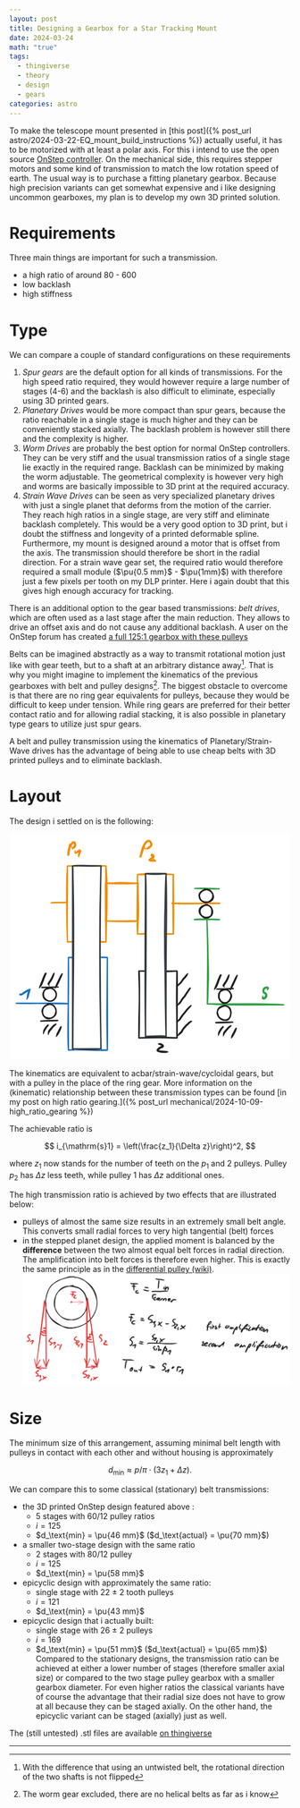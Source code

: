 ```yaml
---
layout: post
title: Designing a Gearbox for a Star Tracking Mount
date: 2024-03-24
math: "true"
tags:
  - thingiverse
  - theory
  - design
  - gears
categories: astro
---
```

To make the telescope mount presented in [this post]({% post_url astro/2024-03-22-EQ_mount_build_instructions %}) actually useful, it has to be motorized with at least a polar axis. For this i intend to use the open source [OnStep controller](https://onstep.groups.io/).
On the mechanical side, this requires stepper motors and some kind of transmission to match the low rotation speed of earth. The usual way is to purchase a fitting planetary gearbox.
Because high precision variants can get somewhat expensive and i like designing uncommon gearboxes, my plan is to develop my own 3D printed solution.
# Requirements
Three main things are important for such a transmission.
- a high ratio of around 80 - 600
- low backlash
- high stiffness
# Type
We can compare a couple of standard configurations on these requirements
1. _Spur gears_ are the default option for all kinds of transmissions. For the high speed ratio required, they would however require a large number of stages (4-6) and the backlash is also difficult to eliminate, especially using 3D printed gears.
2. _Planetary Drives_ would be more compact than spur gears, because the ratio reachable in a single stage is much higher and they can be conveniently stacked axially. The backlash problem is however still there and the complexity is higher.
3. _Worm Drives_ are probably the best option for normal OnStep controllers. They can be very stiff and the usual transmission ratios of a single stage lie exactly in the required range. Backlash can be minimized by making the worm adjustable. The geometrical complexity is however very high and worms are basically impossible to 3D print at the required accuracy.
4. _Strain Wave Drives_ can be seen as very specialized planetary drives with just a single planet that deforms from the motion of the carrier. They reach high ratios in a single stage, are very stiff and eliminate backlash completely. This would be a very good option to 3D print, but i doubt the stiffness and longevity of a printed deformable spline. Furthermore, my mount is designed around a motor that is offset from the axis. The transmission should therefore be short in the radial direction. For a strain wave gear set, the required ratio would therefore required a small module ($\pu{0.5 mm}$ - $\pu{1mm}$) with therefore just a few pixels per tooth on my DLP printer. Here i again doubt that this gives high enough accuracy for tracking.

There is an additional option to the gear based transmissions: _belt drives_, which are often used as a last stage after the main reduction. They allows to drive an offset axis and do not cause  any additional backlash. A user on the OnStep forum has created [a full 125:1 gearbox with these pulleys](https://cults3d.com/de/modell-3d/werkzeuge/gt2-high-precision-gearbox-0-backlash)

Belts can be imagined abstractly as a way to transmit rotational motion just like with gear teeth, but to a shaft at an arbitrary distance away[^1].
That is why you might imagine to implement the kinematics of the previous gearboxes with belt and pulley designs[^2].  The biggest obstacle to overcome is that there are no ring gear equivalents for pulleys, because they would be difficult to keep under tension. While ring gears are preferred for their better contact ratio and for allowing radial stacking, it is also possible in planetary type gears to utilize just spur gears.

A belt and pulley transmission using the kinematics of Planetary/Strain-Wave drives has the advantage of being able to use cheap belts with 3D printed pulleys and to eliminate backlash.
# Layout
The design i settled on is the following:

![](/assets/Planetaries/EpicyclicPulley.svg)

The kinematics are equivalent to acbar/strain-wave/cycloidal gears, but with a pulley in the place of the ring gear. More information on the (kinematic) relationship between these transmission types can be found [in my post on high ratio gearing.]({% post_url mechanical/2024-10-09-high_ratio_gearing %})

The achievable ratio is

$$
i_{\mathrm{s}1} = \left(\frac{z_1}{\Delta z}\right)^2,
$$

where $z_1$ now stands for the number of teeth on the $p_1$ and $2$ pulleys. Pulley $p_2$ has $\Delta z$ less teeth, while pulley $1$ has $\Delta z$ additional ones.

The high transmission ratio is achieved by two effects that are illustrated below:
- pulleys of almost the same size results in an extremely small belt angle. This converts small radial forces to very high tangential (belt) forces
- in the stepped planet design, the applied moment is balanced by the __difference__ between the two almost equal belt forces in radial direction. The amplification into belt forces is therefore even higher.
This is exactly the same principle as in the [differential pulley (wiki)](https://en.wikipedia.org/wiki/Differential_pulley).
![](/assets/Planetaries/PulleyAmplification.svg)
# Size
The minimum size of this arrangement, assuming minimal belt length with pulleys in contact with each other and without housing is approximately

$$d_\text{min} \approx p/\pi \cdot (3 z_1 + \Delta z).$$

We can compare this to some classical (stationary) belt transmissions:
- the 3D printed OnStep design featured above :
	- 5 stages with 60/12 pulley ratios
	- $i = 125$
	- $d_\text{min} = \pu{46 mm}$ ($d_\text{actual} = \pu{70 mm}$)
- a smaller two-stage design with the same ratio
	- 2 stages with 80/12 pulley
	- $i = 125$
	- $d_\text{min} = \pu{58 mm}$
- epicyclic design with approximately the same ratio:
	- single stage with 22 $\pm$ 2 tooth pulleys
	- $i = 121$
	- $d_\text{min} = \pu{43 mm}$
- epicyclic design that i actually built:
	- single stage with 26 $\pm$ 2 pulleys
	- $i = 169$
	- $d_\text{min} = \pu{51 mm}$ ($d_\text{actual} = \pu{65 mm}$)
Compared to the stationary designs, the transmission ratio can be achieved at either a lower number of stages (therefore smaller axial size) or compared to the two stage pulley gearbox with a smaller gearbox diameter.
For even higher ratios the classical variants have of course the advantage that their radial size does not have to grow at all because they can be staged axially. On the other hand, the epicyclic variant can be staged (axially) just as well.

The (still untested) .stl files are available [on thingiverse](https://www.thingiverse.com/thing:6548761)

___
[^1]: With the difference that using an untwisted belt, the rotational direction of the two shafts is not flipped
[^2]: The worm gear excluded, there are no helical belts as far as i know